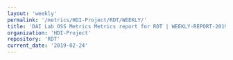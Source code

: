 ```yaml
---
layout: 'weekly'
permalink: '/metrics/HDI-Project/RDT/WEEKLY/'
title: 'DAI Lab OSS Metrics Metrics report for RDT | WEEKLY-REPORT-2019-02-24'
organization: 'HDI-Project'
repository: 'RDT'
current_date: '2019-02-24'
---
```

